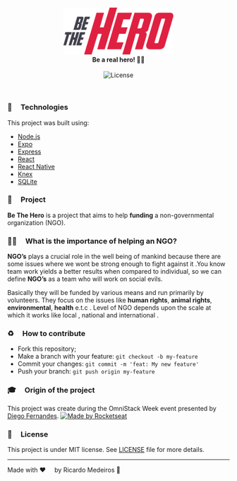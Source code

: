 <h4 align="center">
<img src="./img/logo.png" width="250px" /><br>
 <b>Be a real hero!</b> 🦸‍♂️
</h4>
<p align="center">
  <img alt="License" src="https://img.shields.io/badge/license-MIT-red">
</p>

<br>

### :rocket: &nbsp;  &nbsp; Technologies
This project was built using:
- [Node.js](https://nodejs.org/en/)
- [Expo](https://expo.io/)
- [Express](https://expressjs.com/)
- [React](https://reactjs.org/)
- [React Native](https://reactnative.dev/)
- [Knex](http://knexjs.org/)
- [SQLite](https://www.sqlite.org/)

### :muscle: &nbsp;  &nbsp; Project

<b>Be The Hero</b> is a project that aims to help <b>funding</b> a non-governmental organization (NGO). 

### 🦸‍♂️ &nbsp;  &nbsp; What is the importance of helping an NGO? <br>
<b>NGO’s</b> plays a crucial role in the well being of mankind because there are some issues where we wont be strong enough to fight against it .You know team work yields a better results when compared to individual, so we can define <b>NGO’s</b> as a team who will work on social evils.

Basically they will be funded by various means and run primarily by volunteers. They focus on the issues like <b>human rights</b>, <b>animal rights</b>, <b>environmental</b>, <b>health</b> e.t.c . Level of NGO depends upon the scale at which it works like local , national and international .

### :recycle: &nbsp;  &nbsp; How to contribute

- Fork this repository;
- Make a branch with your feature: `git checkout -b my-feature`
- Commit your changes: `git commit -m 'feat: My new feature'`
- Push your branch: `git push origin my-feature`

### :mortar_board: &nbsp;  &nbsp; Origin of the project

This project was create during the OmniStack Week event presented by [Diego Fernandes](https://github.com/diego3g).
<a href="https://rocketseat.com.br">
    <img alt="Made by Rocketseat" src="https://img.shields.io/badge/made%20by-Rocketseat-red">
</a>

### :memo: &nbsp;  &nbsp; License

This project is under MIT license. See [LICENSE](LICENSE.md) file for more details.

---

Made with ❤️ &nbsp;  &nbsp; by Ricardo Medeiros :wave:

